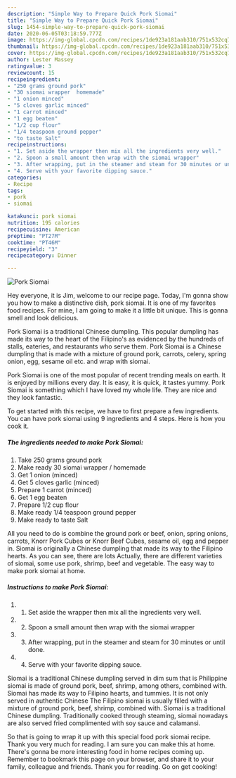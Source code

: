 ```yaml
---
description: "Simple Way to Prepare Quick Pork Siomai"
title: "Simple Way to Prepare Quick Pork Siomai"
slug: 1454-simple-way-to-prepare-quick-pork-siomai
date: 2020-06-05T03:18:59.777Z
image: https://img-global.cpcdn.com/recipes/1de923a181aab310/751x532cq70/pork-siomai-recipe-main-photo.jpg
thumbnail: https://img-global.cpcdn.com/recipes/1de923a181aab310/751x532cq70/pork-siomai-recipe-main-photo.jpg
cover: https://img-global.cpcdn.com/recipes/1de923a181aab310/751x532cq70/pork-siomai-recipe-main-photo.jpg
author: Lester Massey
ratingvalue: 3
reviewcount: 15
recipeingredient:
- "250 grams ground pork"
- "30 siomai wrapper  homemade"
- "1 onion minced"
- "5 cloves garlic minced"
- "1 carrot minced"
- "1 egg beaten"
- "1/2 cup flour"
- "1/4 teaspoon ground pepper"
- "to taste Salt"
recipeinstructions:
- "1. Set aside the wrapper then mix all the ingredients very well."
- "2. Spoon a small amount then wrap with the siomai wrapper"
- "3. After wrapping, put in the steamer and steam for 30 minutes or until done."
- "4. Serve with your favorite dipping sauce."
categories:
- Recipe
tags:
- pork
- siomai

katakunci: pork siomai 
nutrition: 195 calories
recipecuisine: American
preptime: "PT27M"
cooktime: "PT46M"
recipeyield: "3"
recipecategory: Dinner

---
```



![Pork Siomai](https://img-global.cpcdn.com/recipes/1de923a181aab310/751x532cq70/pork-siomai-recipe-main-photo.jpg)

Hey everyone, it is Jim, welcome to our recipe page. Today, I'm gonna show you how to make a distinctive dish, pork siomai. It is one of my favorites food recipes. For mine, I am going to make it a little bit unique. This is gonna smell and look delicious.

Pork Siomai is a traditional Chinese dumpling. This popular dumpling has made its way to the heart of the Filipino&#39;s as evidenced by the hundreds of stalls, eateries, and restaurants who serve them. Pork Siomai is a Chinese dumpling that is made with a mixture of ground pork, carrots, celery, spring onion, egg, sesame oil etc. and wrap with siomai.

Pork Siomai is one of the most popular of recent trending meals on earth. It is enjoyed by millions every day. It is easy, it is quick, it tastes yummy. Pork Siomai is something which I have loved my whole life. They are nice and they look fantastic.


To get started with this recipe, we have to first prepare a few ingredients. You can have pork siomai using 9 ingredients and 4 steps. Here is how you cook it.

<!--inarticleads1-->

##### The ingredients needed to make Pork Siomai:

1. Take 250 grams ground pork
1. Make ready 30 siomai wrapper / homemade
1. Get 1 onion (minced)
1. Get 5 cloves garlic (minced)
1. Prepare 1 carrot (minced)
1. Get 1 egg beaten
1. Prepare 1/2 cup flour
1. Make ready 1/4 teaspoon ground pepper
1. Make ready to taste Salt


All you need to do is combine the ground pork or beef, onion, spring onions, carrots, Knorr Pork Cubes or Knorr Beef Cubes, sesame oil, egg and pepper in. Siomai is originally a Chinese dumpling that made its way to the Filipino hearts. As you can see, there are lots Actually, there are different varieties of siomai, some use pork, shrimp, beef and vegetable. The easy way to make pork siomai at home. 

<!--inarticleads2-->

##### Instructions to make Pork Siomai:

1. 1. Set aside the wrapper then mix all the ingredients very well.
1. 2. Spoon a small amount then wrap with the siomai wrapper
1. 3. After wrapping, put in the steamer and steam for 30 minutes or until done.
1. 4. Serve with your favorite dipping sauce.


Siomai is a traditional Chinese dumpling served in dim sum that is Philippine siomai is made of ground pork, beef, shrimp, among others, combined with. Siomai has made its way to Filipino hearts, and tummies. It is not only served in authentic Chinese The Filipino siomai is usually filled with a mixture of ground pork, beef, shrimp, combined with. Siomai is a traditional Chinese dumpling. Traditionally cooked through steaming, siomai nowadays are also served fried complimented with soy sauce and calamansi. 

So that is going to wrap it up with this special food pork siomai recipe. Thank you very much for reading. I am sure you can make this at home. There's gonna be more interesting food in home recipes coming up. Remember to bookmark this page on your browser, and share it to your family, colleague and friends. Thank you for reading. Go on get cooking!
